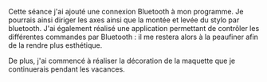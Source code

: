 Cette séance j'ai ajouté une connexion Bluetooth à mon programme. Je pourrais ainsi diriger les axes ainsi que la montée et levée du stylo par bluetooth.
J'ai également réalisé une application permettant de contrôler les différentes commandes par Bluetooth : il me restera alors à la peaufiner afin de la rendre plus esthétique.

De plus, j'ai commencé à réaliser la décoration de la maquette que je continuerais pendant les vacances.
